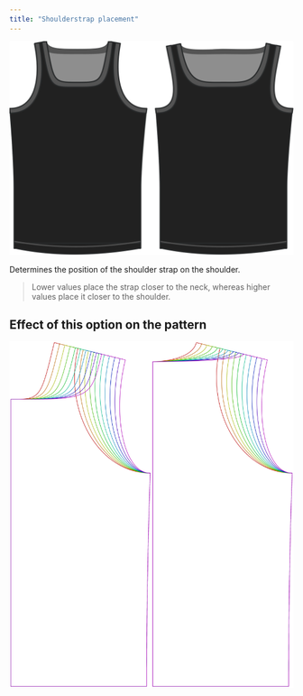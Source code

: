 ```yaml
---
title: "Shoulderstrap placement"
---
```


![The shoulder strap placement option on Aaron](./shoulderstrapplacement.svg)

Determines the position of the shoulder strap on the shoulder.

> Lower values place the strap closer to the neck, whereas higher values place it closer to the shoulder.

## Effect of this option on the pattern

![This image shows the effect of this option by superimposing several variants that have a different value for this option](aaron_shoulderstrapplacement_sample.svg "Effect of this option on the pattern")
